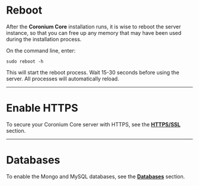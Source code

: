 # Reboot

After the __Coronium Core__ installation runs, it is wise to reboot the server instance, so that you can free up any memory that may have been used during the installation process.

On the command line, enter:

```
sudo reboot -h
```

This will start the reboot process. Wait 15-30 seconds before using the server. All processes will automatically reload.

---

# Enable HTTPS

To secure your Coronium Core server with HTTPS, see the __[HTTPS/SSL](/ssl)__ section.

---

# Databases

To enable the Mongo and MySQL databases, see the __[Databases](/server-setup/#databases)__ section.